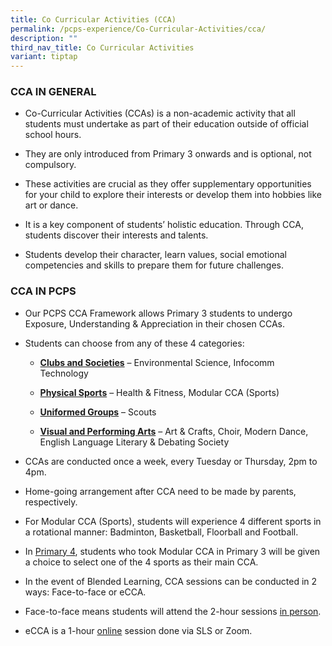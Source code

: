 ```yaml
---
title: Co Curricular Activities (CCA)
permalink: /pcps-experience/Co-Curricular-Activities/cca/
description: ""
third_nav_title: Co Curricular Activities
variant: tiptap
---
```

<h3>CCA IN GENERAL</h3><ul data-tight="true" class="tight"><li><p>Co-Curricular Activities (CCAs) is&nbsp;a non-academic activity that all students must undertake as part of their education outside of official school hours.&nbsp;</p></li><li><p>They are only introduced from Primary 3 onwards and is optional, not compulsory.&nbsp;</p></li><li><p>These activities are crucial as they offer supplementary opportunities for your child to explore their interests or develop them into hobbies like art or dance.&nbsp;</p></li><li><p>It is a key component of students’ holistic education. Through CCA, students discover their interests and talents.&nbsp;</p></li><li><p>Students develop their character, learn values, social emotional competencies and skills to prepare them for future challenges.</p></li></ul><h3>CCA IN PCPS</h3><ul><li><p>Our PCPS CCA Framework allows Primary 3 students to undergo Exposure, Understanding &amp; Appreciation in their chosen CCAs.&nbsp;</p></li><li><p>Students can choose from any of these 4 categories:&nbsp;</p><ul data-tight="true" class="tight"><li><p><strong><u>Clubs and Societies</u></strong>&nbsp;– Environmental Science, Infocomm Technology&nbsp;</p></li><li><p><strong><u>Physical Sports</u></strong>&nbsp;– Health &amp; Fitness, Modular CCA (Sports)&nbsp;</p></li><li><p><strong><u>Uniformed Groups</u></strong>&nbsp;– Scouts&nbsp;</p></li><li><p><strong><u>Visual and Performing Arts</u></strong>&nbsp;– Art &amp; Crafts, Choir, Modern Dance, English Language Literary &amp; Debating Society&nbsp;</p></li></ul></li><li><p>CCAs are conducted once a week, every Tuesday or Thursday, 2pm to 4pm.&nbsp;</p></li><li><p>Home-going arrangement after CCA need to be made by parents, respectively.</p></li><li><p>For Modular CCA (Sports), students will experience 4 different sports in a rotational manner: Badminton, Basketball, Floorball and Football.</p></li><li><p>In&nbsp;<u>Primary 4</u>, students who took Modular CCA in Primary 3 will be given a choice to select one of the 4 sports as their main CCA.</p></li><li><p>In the event of&nbsp;Blended Learning, CCA sessions can be conducted in 2 ways:&nbsp;Face-to-face&nbsp;or&nbsp;eCCA.</p></li><li><p>Face-to-face means students will attend the 2-hour sessions&nbsp;<u>in person</u>.</p></li><li><p>eCCA&nbsp;is a 1-hour&nbsp;<u>online</u>&nbsp;session done via SLS or Zoom.</p></li></ul><p></p>